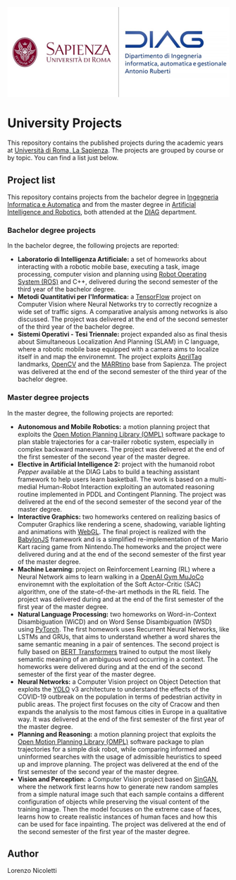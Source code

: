 ![logo](./sapienza_logo.JPG)
# University Projects

This repository contains the published projects during the academic years at [Università di Roma, La Sapienza](https://www.uniroma1.it/it/pagina-strutturale/home). The projects are grouped by course or by topic. You can find a list just below.

## Project list

This repository contains projects from the bachelor degree in [Ingegneria Informatica e Automatica](https://corsidilaurea.uniroma1.it/it/corso/2021/29931/home) and from the master degree in [Artificial Intelligence and Robotics](https://corsidilaurea.uniroma1.it/it/corso/2021/30431/home), both attended at the [DIAG](https://www.diag.uniroma1.it/) department.

### Bachelor degree projects

In the bachelor degree, the following projects are reported:
- **Laboratorio di Intelligenza Artificiale:** a set of homeworks about interacting with a robotic mobile base, executing a task, image processing, computer vision and planning using [Robot Operating System (ROS)](https://www.ros.org/) and C++, delivered during the second semester of the third year of the bachelor degree.
- **Metodi Quantitativi per l'Informatica:** a [TensorFlow](https://www.tensorflow.org/) project on Computer Vision where Neural Networks try to correctly recognize a wide set of traffic signs. A comparative analysis among networks is also discussed. The project was delivered at the end of the second semester of the third year of the bachelor degree.
- **Sistemi Operativi - Tesi Triennale:** project expanded also as final thesis about Simultaneous Localization And Planning (SLAM) in C language, where a robotic mobile base equipped with a camera aims to localize itself in and map the environemnt. The project exploits [AprilTag](https://april.eecs.umich.edu/software/apriltag) landmarks, [OpenCV](https://opencv.org/) and the [MARRtino](https://www.marrtino.org/) base from Sapienza. The project was delivered at the end of the second semester of the third year of the bachelor degree.

### Master degree projects

In the master degree, the following projects are reported:
- **Autonomous and Mobile Robotics:** a motion planning project that exploits the [Open Motion Planning Library (OMPL)](https://ompl.kavrakilab.org/) software package to plan stable trajectories for a car-trailer robotic system, especially in complex backward maneuvers. The project was delivered at the end of the first semester of the second year of the master degree.
- **Elective in Artificial Intelligence 2:** project with the humanoid robot *Pepper* available at the DIAG Labs to build a teaching assistant framework to help users learn basketball. The work is based on a multi-medial Human-Robot Interaction exploiting an automated reasoning routine implemented in PDDL and Contingent Planning. The project was delivered at the end of the second semester of the second year of the master degree.
- **Interactive Graphics:** two homeworks centered on realizing basics of Computer Graphics like rendering a scene, shadowing, variable lighting and animations with [WebGL](https://get.webgl.org/). The final project is realized with the [BabylonJS](https://www.babylonjs.com/) framework and is a simplified re-implementation of the Mario Kart racing game from Nintendo.The homeworks and the project were delivered during and at the end of the second semester of the first year of the master degree.
- **Machine Learning:** project on Reinforcement Learning (RL) where a Neural Network aims to learn walking in a [OpenAI Gym MuJoCo](https://gym.openai.com/envs/#mujoco) environemnt with the exploitation of the Soft Actor-Critic (SAC) algorithm, one of the state-of-the-art methods in the RL field. The project was delivered during and at the end of the first semester of the first year of the master degree.
- **Natural Language Processing:** two homeworks on Word-in-Context Disambiguation (WiCD) and on Word Sense Disambiguation (WSD) using [PyTorch](https://pytorch.org/). The first homework uses Recurrent Neural Networks, like LSTMs and GRUs, that aims to understand whether a word shares the same semantic meaning in a pair of sentences. The second project is fully based on [BERT Transformers](https://huggingface.co/bert-base-uncased) trained to output the most likely semantic meaning of an ambiguous word occurring in a context. The homeworks were delivered during and at the end of the second semester of the first year of the master degree.
- **Neural Networks:** a Computer Vision project on Object Detection that exploits the [YOLO](https://pjreddie.com/darknet/yolo/) v3 architecture to understand the effects of the COVID-19 outbreak on the population in terms of pedestrian activity in public areas. The project first focuses on the city of Cracow and then expands the analysis to the most famous cities in Europe in a qualitative way. It was delivered at the end of the first semester of the first year of the master degree.
- **Planning and Reasoning:** a motion planning project that exploits the [Open Motion Planning Library (OMPL)](https://ompl.kavrakilab.org/) software package to plan trajectories for a simple disk robot, while comparing informed and uninformed searches with the usage of admissible heuristics to speed up and improve planning. The project was delivered at the end of the first semester of the second year of the master degree.
- **Vision and Perception:** a Computer Vision project based on [SinGAN](https://arxiv.org/abs/1905.01164), where the network first learns how to generate new random samples from a simple natural image such that each sample contains a different configuration of objects while preserving the visual content of the training image. Then the model focuses on the extreme case of faces, learns how to create realistic instances of human faces and how this can be used for face inpainting. The project was delivered at the end of the second semester of the first year of the master degree.

## Author

Lorenzo Nicoletti
